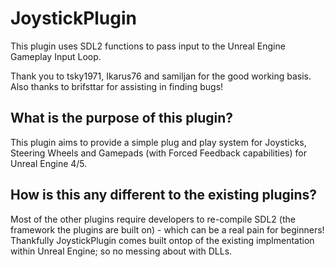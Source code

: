 # JoystickPlugin

This plugin uses SDL2 functions to pass input to the Unreal Engine Gameplay Input Loop.

Thank you to tsky1971, Ikarus76 and samiljan for the good working basis.
Also thanks to brifsttar for assisting in finding bugs!

## What is the purpose of this plugin?

This plugin aims to provide a simple plug and play system for Joysticks, Steering Wheels and Gamepads (with Forced Feedback capabilities) for Unreal Engine 4/5.

## How is this any different to the existing plugins?

Most of the other plugins require developers to re-compile SDL2 (the framework the plugins are built on) - which can be a real pain for beginners!  
Thankfully JoystickPlugin comes built ontop of the existing implmentation within Unreal Engine; so no messing about with DLLs.